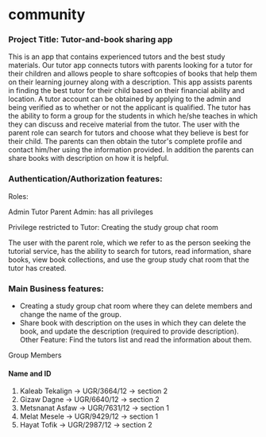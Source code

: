 # community
### Project Title: Tutor-and-book sharing app

This is an app that contains experienced tutors and the best study materials. Our tutor app connects tutors with parents looking for a tutor for their children and allows people to share softcopies of books that help them on their learning journey along with a description. This app assists parents in finding the best tutor for their child based on their financial ability and location. A tutor account can be obtained by applying to the admin and being verified as to whether or not the applicant is qualified. The tutor has the ability to form a group for the students in which he/she teaches in which they can discuss and receive material from the tutor. The user with the parent role can search for tutors and choose what they believe is best for their child. The parents can then obtain the tutor's complete profile and contact him/her using the information provided. In addition the parents can share books with description on how it is helpful.

### Authentication/Authorization features:

Roles:

Admin
Tutor
Parent
Admin: has all privileges

Privilege restricted to Tutor: Creating the study group chat room

The user with the parent role, which we refer to as the person seeking the tutorial service, has the ability to search for tutors, read information, share books, view book collections, and use the group study chat room that the tutor has created.

### Main Business features:

* Creating a study group chat room where they can delete members and change the name of the group.
* Share book with description on the uses in which they can delete the book, and update the description (required to provide description).
Other Feature: Find the tutors list and read the information about them.

Group Members

#### Name        and                ID

1. Kaleab Tekalign -> UGR/3664/12 -> section 2
2. Gizaw Dagne -> UGR/6640/12 -> section 2
3. Metsnanat Asfaw -> UGR/7631/12 -> section 1
4. Melat Mesele -> UGR/9429/12 -> section 1
5. Hayat Tofik -> UGR/2987/12 -> section 2
